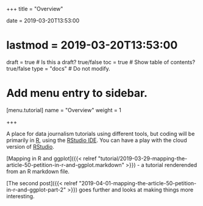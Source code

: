 +++
title = "Overview"

date = 2019-03-20T13:53:00
# lastmod = 2019-03-20T13:53:00

draft = true  # Is this a draft? true/false
toc = true  # Show table of contents? true/false
type = "docs"  # Do not modify.

# Add menu entry to sidebar.
[menu.tutorial]
  name = "Overview"
  weight = 1



+++

A place for data journalism tutorials using different tools, but coding will be primarily in [R](https://www.r-project.org/), using the [RStudio IDE](https://www.rstudio.com/products/rstudio/download/). You can have a play with the cloud version of [RStudio](https://www.rstudio.cloud).

[Mapping in R and ggplot]({{< relref "tutorial/2019-03-29-mapping-the-article-50-petition-in-r-and-ggplot.markdown" >}}) - a tutorial renderended from an R markdown file. 

[The second post]({{< relref "2019-04-01-mapping-the-article-50-petition-in-r-and-ggplot-part-2" >}}) goes further and looks at making things more interesting.

